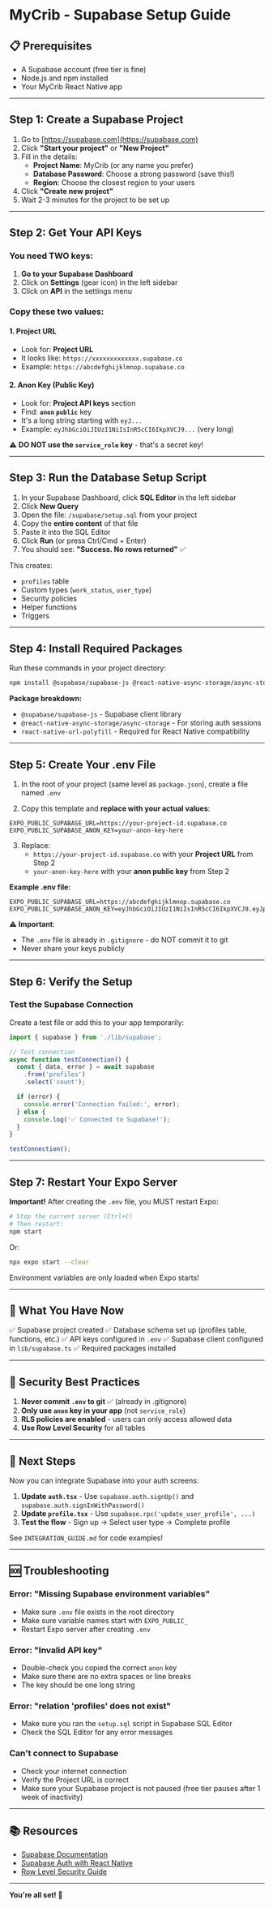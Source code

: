 # MyCrib - Supabase Setup Guide

## 📋 Prerequisites
- A Supabase account (free tier is fine)
- Node.js and npm installed
- Your MyCrib React Native app

---

## Step 1: Create a Supabase Project

1. Go to [https://supabase.com](https://supabase.com)
2. Click **"Start your project"** or **"New Project"**
3. Fill in the details:
   - **Project Name**: MyCrib (or any name you prefer)
   - **Database Password**: Choose a strong password (save this!)
   - **Region**: Choose the closest region to your users
4. Click **"Create new project"**
5. Wait 2-3 minutes for the project to be set up

---

## Step 2: Get Your API Keys

### You need TWO keys:

1. **Go to your Supabase Dashboard**
2. Click on **Settings** (gear icon) in the left sidebar
3. Click on **API** in the settings menu

### Copy these two values:

#### 1. **Project URL**
- Look for: **Project URL**
- It looks like: `https://xxxxxxxxxxxxx.supabase.co`
- Example: `https://abcdefghijklmnop.supabase.co`

#### 2. **Anon Key (Public Key)**
- Look for: **Project API keys** section
- Find: **`anon` `public`** key
- It's a long string starting with `eyJ...`
- Example: `eyJhbGciOiJIUzI1NiIsInR5cCI6IkpXVCJ9...` (very long)

⚠️ **DO NOT use the `service_role` key** - that's a secret key!

---

## Step 3: Run the Database Setup Script

1. In your Supabase Dashboard, click **SQL Editor** in the left sidebar
2. Click **New Query**
3. Open the file: `/supabase/setup.sql` from your project
4. Copy the **entire content** of that file
5. Paste it into the SQL Editor
6. Click **Run** (or press Ctrl/Cmd + Enter)
7. You should see: **"Success. No rows returned"** ✅

This creates:
- `profiles` table
- Custom types (`work_status`, `user_type`)
- Security policies
- Helper functions
- Triggers

---

## Step 4: Install Required Packages

Run these commands in your project directory:

```bash
npm install @supabase/supabase-js @react-native-async-storage/async-storage react-native-url-polyfill
```

**Package breakdown:**
- `@supabase/supabase-js` - Supabase client library
- `@react-native-async-storage/async-storage` - For storing auth sessions
- `react-native-url-polyfill` - Required for React Native compatibility

---

## Step 5: Create Your .env File

1. In the root of your project (same level as `package.json`), create a file named `.env`

2. Copy this template and **replace with your actual values**:

```env
EXPO_PUBLIC_SUPABASE_URL=https://your-project-id.supabase.co
EXPO_PUBLIC_SUPABASE_ANON_KEY=your-anon-key-here
```

3. Replace:
   - `https://your-project-id.supabase.co` with your **Project URL** from Step 2
   - `your-anon-key-here` with your **anon public key** from Step 2

**Example .env file:**
```env
EXPO_PUBLIC_SUPABASE_URL=https://abcdefghijklmnop.supabase.co
EXPO_PUBLIC_SUPABASE_ANON_KEY=eyJhbGciOiJIUzI1NiIsInR5cCI6IkpXVCJ9.eyJpc3MiOiJzdXBhYmFzZSIsInJlZiI6ImFiY2RlZmdoaWprbG1ub3AiLCJyb2xlIjoiYW5vbiIsImlhdCI6MTY5MDAwMDAwMCwiZXhwIjoyMDA1NTc2MDAwfQ.xxxxxxxxxxxxxxxxxxxxxxxxxxxxxxxxxxxxxxxxxx
```

⚠️ **Important**:
- The `.env` file is already in `.gitignore` - do NOT commit it to git
- Never share your keys publicly

---

## Step 6: Verify the Setup

### Test the Supabase Connection

Create a test file or add this to your app temporarily:

```typescript
import { supabase } from './lib/supabase';

// Test connection
async function testConnection() {
  const { data, error } = await supabase
    .from('profiles')
    .select('count');

  if (error) {
    console.error('Connection failed:', error);
  } else {
    console.log('✅ Connected to Supabase!');
  }
}

testConnection();
```

---

## Step 7: Restart Your Expo Server

**Important!** After creating the `.env` file, you MUST restart Expo:

```bash
# Stop the current server (Ctrl+C)
# Then restart:
npm start
```

Or:
```bash
npx expo start --clear
```

Environment variables are only loaded when Expo starts!

---

## 🎯 What You Have Now

✅ Supabase project created
✅ Database schema set up (profiles table, functions, etc.)
✅ API keys configured in `.env`
✅ Supabase client configured in `lib/supabase.ts`
✅ Required packages installed

---

## 🔐 Security Best Practices

1. **Never commit `.env` to git** ✅ (already in .gitignore)
2. **Only use `anon` key in your app** (not `service_role`)
3. **RLS policies are enabled** - users can only access allowed data
4. **Use Row Level Security** for all tables

---

## 📱 Next Steps

Now you can integrate Supabase into your auth screens:

1. **Update `auth.tsx`** - Use `supabase.auth.signUp()` and `supabase.auth.signInWithPassword()`
2. **Update `profile.tsx`** - Use `supabase.rpc('update_user_profile', ...)`
3. **Test the flow** - Sign up → Select user type → Complete profile

See `INTEGRATION_GUIDE.md` for code examples!

---

## 🆘 Troubleshooting

### Error: "Missing Supabase environment variables"
- Make sure `.env` file exists in the root directory
- Make sure variable names start with `EXPO_PUBLIC_`
- Restart Expo server after creating `.env`

### Error: "Invalid API key"
- Double-check you copied the correct `anon` key
- Make sure there are no extra spaces or line breaks
- The key should be one long string

### Error: "relation 'profiles' does not exist"
- Make sure you ran the `setup.sql` script in Supabase SQL Editor
- Check the SQL Editor for any error messages

### Can't connect to Supabase
- Check your internet connection
- Verify the Project URL is correct
- Make sure your Supabase project is not paused (free tier pauses after 1 week of inactivity)

---

## 📚 Resources

- [Supabase Documentation](https://supabase.com/docs)
- [Supabase Auth with React Native](https://supabase.com/docs/guides/auth/auth-helpers/react-native)
- [Row Level Security Guide](https://supabase.com/docs/guides/auth/row-level-security)

---

**You're all set! 🚀**
